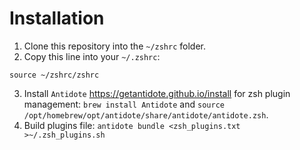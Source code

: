 # Installation
1. Clone this repository into the `~/zshrc` folder.
2. Copy this line into your `~/.zshrc`:
```
source ~/zshrc/zshrc
```
3. Install `Antidote` https://getantidote.github.io/install for zsh plugin management: `brew install Antidote` and `source /opt/homebrew/opt/antidote/share/antidote/antidote.zsh`.
5. Build plugins file: `antidote bundle <zsh_plugins.txt >~/.zsh_plugins.sh`
